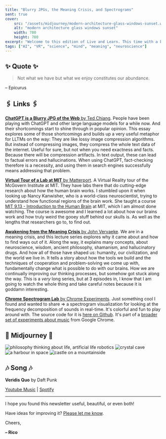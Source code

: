 ```yaml
---
title: "Blurry JPGs, the Meaning Crisis, and Spectrograms"
sent: true
cover:
    src: "/assets/midjourney/modern-architecture-glass-windows-sunset.webp"
    alt: "modern architecture glass windows sunset"
    width: 780
    height: 780
excerpt: "Welcome to this edition of Live and Learn. This time with a bit of wisdom from Epicurus, an interesting essay about ChatGPT, a virtual tour of an MIT lab, and a video series about the meaning crisis and how to escape from it. Enjoy."
tags: ["AI", "VR", "science", "mind", "meaning", "neuroscience"]
---
```


## ✨ Quote ✨

> Not what we have but what we enjoy constitutes our abundance. 

– Epicurus

## 🖇️ Links 🖇️

[**ChatGPT is a Blurry JPG of the Web** by Ted Chiang](https://www.newyorker.com/tech/annals-of-technology/chatgpt-is-a-blurry-jpeg-of-the-web). People have been playing with ChatGPT and other large language models for a while now. And their shortcomings start to shine through in popular opinion. This essay explores some of those shortcomings and builds up a very useful metaphor for LLTMs on the way: They are like lossy image compression algorithms. But instead of compressing images, they compress the whole text data of the internet. Useful for sure, but not when you need exactness and facts. Because there will be compression artifacts. In text output, these can lead to factual errors and hallucinations. When using ChatGPT, fact-checking therefore is a necessity, and using them in search engines successfully means addressing that problem.

[**Virtual Tour of a Lab at MIT** by Matterport](https://my.matterport.com/show/?m=j7XHowY5WR1). A Virtual Reality tour of the McGovern Institute at MIT. They have labs there that do cutting-edge research about how the human brain works. I stumbled upon it when looking up Nancy Kanwisher, who is a world-class neuroscientist, trying to understand how functional regions of the brain work. She taught a course [MIT 9.13 - Introduction to the Human Brain](https://www.youtube.com/playlist?list=PLUl4u3cNGP60IKRN_pFptIBxeiMc0MCJP) at MIT, which I am almost done watching. The course is awesome and I learned a lot about how our brains work and how truly weird the gooey stuff behind our skulls is. As well as the lengths that researchers go to, to find out.

[**Awakening from the Meaning Crisis** by John Vervaeke](https://www.youtube.com/playlist?list=PLND1JCRq8Vuh3f0P5qjrSdb5eC1ZfZwWJ). We are in a meaning crisis, and this lecture series explores why it came about and how to find ways out of it. Along the way, it explains many concepts, about neuroscience, wisdom, ancient philosophy, shamanism, and hallucinatory drugs. And how all of those have shaped us: humanity, our civilization, and the world we live in. It tells a story about how the tools we build and the techniques of cooperation and problem-solving we come up with, fundamentally change what is possible to do with our brains. How we are continually improving our thinking processes, but somehow got stuck along the way. This is a *very* long series, but at 3 episodes in, I know that I am going to watch the whole thing and take careful notes because it is goddamn interesting. 

[**Chrome Spectrogram Lab** by Chrome Experiments](https://musiclab.chromeexperiments.com/spectrogram/). Just something cool I found and wanted to share => a spectrogram visualization for looking at the frequency decomposition of sounds in real-time. It's colorful and fun to play around with. The source code for it is [here on Github](https://github.com/googlecreativelab/chrome-music-lab/tree/master/spectrogram/src). It's part of a [broader set of experiments about music](https://musiclab.chromeexperiments.com/Experiments) from Google Chrome.

## 🌌 Midjourney 🌌

![philosophy thinking about life, artificial life robotics](/assets/midjourney/philosophy-thinking-life-artificial-life-robotics.webp)
![crystal cave](/assets/midjourney/crystal-cave.webp)
![a harbour in space](/assets/midjourney/a-harbour-in-space-1.webp)
![castle on a mountainside](/assets/midjourney/castle-on-a-mountainside.webp)

## 🎶 Song 🎶

**Veridis Quo** by Daft Punk

[Youtube Music](https://music.youtube.com/watch?v=qe8Q7mjxjig) | [Spotify](https://open.spotify.com/track/2LD2gT7gwAurzdQDQtILds)

---

I hope you found this newsletter useful, beautiful, or even both!

Have ideas for improving it? [Please let me know](https://airtable.com/shro1VeyG4lkNXkx2).

Cheers,

**– Rico**